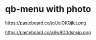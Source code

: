 # qb-menu with photo

https://pasteboard.co/jqUolOKQjlct.png

https://pasteboard.co/a8w9D0dsnsjp.png
